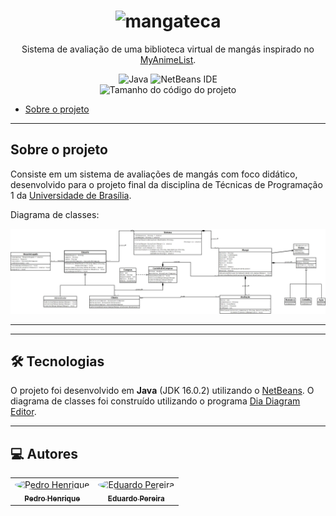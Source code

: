 <h1 align="center">
  <img alt="mangateca" src="https://github.com/user-attachments/assets/21ed9fdb-fef2-48fc-866c-74036d6165cf"/>
</h1>
<p align="center">Sistema de avaliação de uma biblioteca virtual de mangás inspirado no <a href='https://myanimelist.net/' target='_blank'>MyAnimeList</a>.</p>

<div align="center">
  <img alt="Java" src="https://img.shields.io/badge/java-%23ED8B00.svg?style=for-the-badge&logo=java&logoColor=white"/>
  <img alt="NetBeans IDE" src="https://img.shields.io/badge/NetBeansIDE-1B6AC6.svg?style=for-the-badge&logo=apache-netbeans-ide&logoColor=white"/>
</div>
<div align="center">
    <img alt="Tamanho do código do projeto" src="https://img.shields.io/github/languages/code-size/pedrosilv1514/MangaTeca" />
</div>

<ul>
  <li><a href="#-sobre-o-projeto">Sobre o projeto</a></li>
</ul>

---

<h2>Sobre o projeto</h2>

<p>Consiste em um sistema de avaliações de mangás com foco didático, desenvolvido para o projeto final da disciplina de Técnicas de Programação 1 da <a href="https://www.unb.br" target="_blank">Universidade de Brasília</a>.</p>

<p>Diagrama de classes:</p>
<img alt="Diagrama de Classes" src="Diagrama UML MangaTeca.jpeg"/>


---

---

<h2>🛠 Tecnologias</h2>

<p>O projeto foi desenvolvido em <b>Java</b> (JDK 16.0.2) utilizando o <a href="https://netbeans.apache.org/" target="_blank">NetBeans</a>. O diagrama de classes foi construído utilizando o programa <a href="http://dia-installer.de/index.html.en" target="_blank">Dia Diagram Editor</a>.</p>

---


<h2>💻 Autores</h2>

<table>
  <tr>
    <td align="center"><a href="https://github.com/pedrosilv1514" target="_blank"><img style="border-radius: 50%;" src="https://github.com/pedrosilv1514.png" width="100px;" alt="Pedro Henrique"/><br /><sub><b>Pedro Henrique</b></sub></a><br/></td>
    <td align="center"><a href="https://github.com/Edux1000" target="_blank"><img style="border-radius: 50%;" src="https://github.com/Edux1000.png" width="100px;" alt="Eduardo Pereira"/><br /><sub><b>Eduardo Pereira</b></sub></a><br/></td>
</table>
